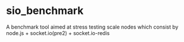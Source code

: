 sio_benchmark
=============

A benchmark tool aimed at stress testing scale nodes which consist by node.js + socket.io(pre2) + socket.io-redis
